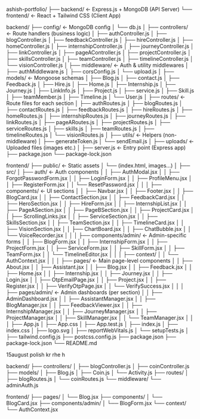 ashish-portfolio/
├── backend/ ← Express.js + MongoDB (API Server)
└── frontend/ ← React + Tailwind CSS (Client App)

backend/
├── config/ ← MongoDB config
│ └── db.js
│
├── controllers/ ← Route handlers (business logic)
│ ├── authController.js
│ ├── blogController.js
│ ├── feedbackController.js
│ ├── hireController.js
│ ├── homeController.js
│ ├── internshipController.js
│ ├── journeyController.js
│ ├── linkController.js
│ ├── pageAController.js
│ ├── projectController.js
│ ├── skillsController.js
│ ├── teamController.js
│ ├── timelineController.js
│ └── visionController.js
│
├── middleware/ ← Auth & utility middlewares
│ ├── authMiddleware.js
│ ├── corsConfig.js
│ └── upload.js
│
├── models/ ← Mongoose schemas
│ ├── Blog.js
│ ├── contact.js
│ ├── Feedback.js
│ ├── Hire.js
│ ├── Home.js
│ ├── Internship.js
│ ├── Journey.js
│ ├── LinkInfo.js
│ ├── Project.js
│ ├── service.js
│ ├── Skill.js
│ ├── teamMember.js
│ ├── Timeline.js
│ └── User.js
│
├── routes/ ← Route files for each section
│ ├── authRoutes.js
│ ├── blogRoutes.js
│ ├── contactRoutes.js
│ ├── feedbackRoutes.js
│ ├── hireRoutes.js
│ ├── homeRoutes.js
│ ├── internshipRoutes.js
│ ├── journeyRoutes.js
│ ├── linkRoutes.js
│ ├── pageARoutes.js
│ ├── projectRoutes.js
│ ├── serviceRoutes.js
│ ├── skills.js
│ ├── teamRoutes.js
│ ├── timelineRoutes.js
│ └── visionRoutes.js
│
├── utils/ ← Helpers (non-middleware)
│ ├── generateToken.js
│ └── sendEmail.js
│
├── uploads/ ← Uploaded files (images etc.)
│
├── server.js ← Entry point (Express app)
├── package.json
└── package-lock.json

frontend/
├── public/ ← Static assets
│ └── (index.html, images...)
│
├── src/
│ ├── auth/ ← Auth components
│ │ ├── AuthModal.jsx
│ │ ├── ForgotPasswordForm.jsx
│ │ ├── LoginForm.jsx
│ │ ├── ProfileMenu.jsx
│ │ ├── RegisterForm.jsx
│ │ └── ResetPassword.jsx
│ │
│ ├── components/ ← UI sections
│ │ ├── Navbar.jsx
│ │ ├── Footer.jsx
│ │ ├── BlogCard.jsx
│ │ ├── ContactSection.jsx
│ │ ├── FeedbackCard.jsx
│ │ ├── HeroSection.jsx
│ │ ├── HireForm.jsx
│ │ ├── InternshipList.jsx
│ │ ├── PageASection.jsx
│ │ ├── PageBSection.jsx
│ │ ├── ProjectCard.jsx
│ │ ├── ScrollingLinks.jsx
│ │ ├── ServiceSection.jsx
│ │ ├── SkillsSection.jsx
│ │ ├── TeamSection.jsx
│ │ ├── TimelineCard.jsx
│ │ ├── VisionSection.jsx
│ │ ├── ChartBoard.jsx
│ │ ├── ChatBubble.jsx
│ │ └── VoiceRecorder.jsx
│ │
│ ├── components/admin/ ← Admin-specific forms
│ │ ├── BlogForm.jsx
│ │ ├── InternshipForm.jsx
│ │ ├── ProjectForm.jsx
│ │ ├── ServiceForm.jsx
│ │ ├── SkillForm.jsx
│ │ ├── TeamForm.jsx
│ │ └── TimelineEditor.jsx
│ │
│ ├── context/
│ │ └── AuthContext.jsx
│ │
│ ├── pages/ ← Main page-level components
│ │ ├── About.jsx
│ │ ├── Assistant.jsx
│ │ ├── Blog.jsx
│ │ ├── Feedback.jsx
│ │ ├── Home.jsx
│ │ ├── Internship.jsx
│ │ ├── Journey.jsx
│ │ ├── Login.jsx
│ │ ├── OtpEmailPage.jsx
│ │ ├── Project.jsx
│ │ ├── Register.jsx
│ │ ├── VerifyOtpPage.jsx
│ │ └── VerifySuccess.jsx
│ │
│ ├── pages/admin/ ← Admin dashboards (per section)
│ │ ├── AdminDashboard.jsx
│ │ ├── AssistantManager.jsx
│ │ ├── BlogManager.jsx
│ │ ├── FeedbackViewer.jsx
│ │ ├── InternshipManager.jsx
│ │ ├── JourneyManager.jsx
│ │ ├── ProjectManager.jsx
│ │ ├── SkillManager.jsx
│ │ └── TeamManager.jsx
│ │
│ ├── App.js
│ ├── App.css
│ ├── App.test.js
│ ├── index.js
│ ├── index.css
│ ├── logo.svg
│ ├── reportWebVitals.js
│ └── setupTests.js
│
├── tailwind.config.js
├── postcss.config.js
├── package.json
├── package-lock.json
└── README.md

15august polish kr rhe h

backend/
├── controllers/
│ ├── blogController.js
│ ├── coinController.js
├── models/
│ ├── Blog.js
│ ├── Coin.js
│ └── Activity.js
├── routes/
│ ├── blogRoutes.js
│ └── coinRoutes.js
└── middleware/
└── adminAuth.js

frontend/
├── pages/
│ └── Blog.jsx
├── components/
│ └── BlogCard.jsx
├── components/admin/
│ └── BlogForm.jsx
└── context/
└── AuthContext.jsx
